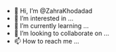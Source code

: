 - 👋 Hi, I’m @ZahraKhodadad
- 👀 I’m interested in ...
- 🌱 I’m currently learning ...
- 💞️ I’m looking to collaborate on ...
- 📫 How to reach me ...

<!---
ZahraKhodadad/ZahraKhodadad is a ✨ special ✨ repository because its `README.md` (this file) appears on your GitHub profile.
You can click the Preview link to take a look at your changes.
--->
